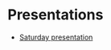 # Presentations

- [Saturday presentation](https://github.com/NordicESMhub/NEGI-Abisko-2019/raw/master/content/topics/group-3/presentations/Group_3_presentation.pdf)

